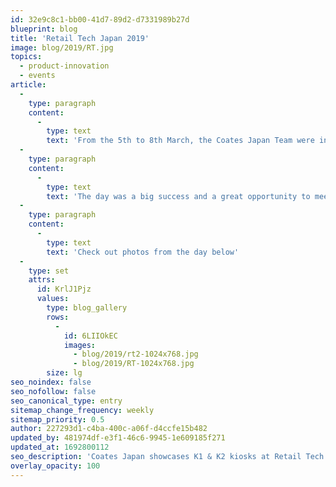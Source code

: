 ```yaml
---
id: 32e9c8c1-bb00-41d7-89d2-d7331989b27d
blueprint: blog
title: 'Retail Tech Japan 2019'
image: blog/2019/RT.jpg
topics:
  - product-innovation
  - events
article:
  -
    type: paragraph
    content:
      -
        type: text
        text: 'From the 5th to 8th March, the Coates Japan Team were invited by our installation and maintenance partner, Tsuzki Techno Service, to exhibit our K1 and K2 kiosks at Retail Tech Japan 2019, the largest retail technology trade show in Japan.'
  -
    type: paragraph
    content:
      -
        type: text
        text: 'The day was a big success and a great opportunity to meet with business partners. We send a great thank you to Tsuzuki Techno Service for their support and great work to all those who helped behind the scenes for this day!'
  -
    type: paragraph
    content:
      -
        type: text
        text: 'Check out photos from the day below'
  -
    type: set
    attrs:
      id: KrlJ1Pjz
      values:
        type: blog_gallery
        rows:
          -
            id: 6LIIOkEC
            images:
              - blog/2019/rt2-1024x768.jpg
              - blog/2019/RT-1024x768.jpg
        size: lg
seo_noindex: false
seo_nofollow: false
seo_canonical_type: entry
sitemap_change_frequency: weekly
sitemap_priority: 0.5
author: 227293d1-c4ba-400c-a06f-d4ccfe15b482
updated_by: 481974df-e3f1-46c6-9945-1e609185f271
updated_at: 1692800112
seo_description: 'Coates Japan showcases K1 & K2 kiosks at Retail Tech Japan 2019! A vibrant collaboration with Tsuzuki Techno Service. Dive in for exclusive event snapshots!'
overlay_opacity: 100
---
```

